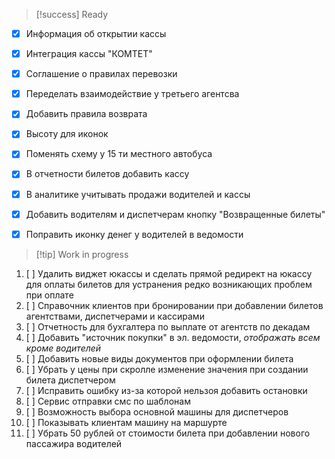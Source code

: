 > [!success] Ready

- [x] Информация об открытии кассы
- [x] Интеграция кассы "КОМТЕТ"
- [x] Соглашение о правилах перевозки
- [x] Переделать взаимодействие у третьего агентсва
- [x] Добавить правила возврата
- [x] Высоту для иконок
- [x] Поменять схему у 15 ти местного автобуса
- [x] В отчетности билетов добавить кассу
- [x] В аналитике учитывать продажи водителей и кассы
- [x] Добавить водителям и диспетчерам кнопку "Возвращенные билеты"
- [x] Поправить иконку денег у водителей в ведомости


> [!tip] Work in progress

1. [ ] Удалить виджет юкассы и сделать прямой редирект на юкассу для оплаты билетов для устранения редко возникающих проблем при оплате
2. [ ] Справочник клиентов при бронировании при добавлении билетов агентствами, диспетчерами и кассирами
3. [ ] Отчетность для бухгалтера по выплате от агентств по декадам
4. [ ] Добавить "источник покупки" в эл. ведомости, *отображать всем кроме водителей*
5. [ ] Добавить новые виды документов при оформлении билета
7. [ ] Убрать у цены при скролле изменение значения при создании билета диспетчером
8. [ ] Исправить ошибку из-за которой нельзоя добавить остановки
9. [ ] Сервис отправки смс по шаблонам
10. [ ] Возможность выбора основной машины для диспетчеров
11. [ ] Показывать клиентам машину на маршурте
12. [ ] Убрать 50 рублей от стоимости билета при добавлении нового пассажира водителей

